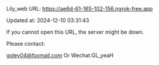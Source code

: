 Lily_web URL: https://ae6d-61-165-102-156.ngrok-free.app

Updated at: 2024-12-10 03:31:43

If you cannot open this URL, the server might be down.

Please contact: 

goley04@foxmail.com Or Wechat:GL_yeaH